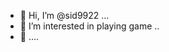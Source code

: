 - 👋 Hi, I’m @sid9922 ...
- 👀 I’m interested in playing game ..
- 👋 ....

<!---
sid9922/sid9922 is a ✨ special ✨ repository because its `README.md` (this file) appears on your GitHub profile.
You can click the Preview link to take a look at your changes.
--->
